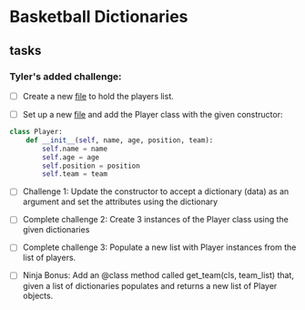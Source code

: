 # Basketball Dictionaries

## tasks

### Tyler's added challenge:

- [ ] Create a new [file](players.py) to hold the players list.

- [ ] Set up a new [file](player.py) and add the Player class with the given constructor:

```py
class Player:
    def __init__(self, name, age, position, team):
        self.name = name
        self.age = age
        self.position = position
        self.team = team
```


- [ ] Challenge 1: Update the constructor to accept a dictionary (data) as an argument and set the attributes using the dictionary

- [ ] Complete challenge 2: Create 3 instances of the Player class using the given dictionaries

- [ ] Complete challenge 3: Populate a new list with Player instances from the list of players.

- [ ] Ninja Bonus: Add an @class method called get_team(cls, team_list) that, given a list of dictionaries populates and returns a new list of Player objects.